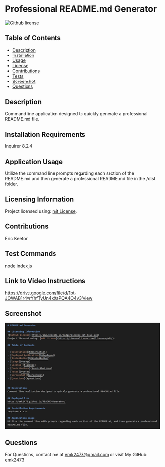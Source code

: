 
  # Professional README.md Generator
  ![Github license](https://img.shields.io/badge/mit-blue.svg)
  

  ## Table of Contents

  - [Description](#description)
  - [Installation](#installation-requirements)
  - [Usage](#application-usage)
  - [License](#license)
  - [Contributions](#contributions)
  - [Tests](#test-commands)
  - [Screenshot](#screenshot)
  - [Questions](#questions)

  ## Description
  Command line application designed to quickly generate a professional README.md file.

  ## Installation Requirements
  Inquirer 8.2.4

  ## Application Usage
  Utilize the command line prompts regarding each section of the README.md and then generate a professional README.md file in the /dist folder.

  ## Licensing Information
  Project licensed using: [mit License](https://choosealicense.com/licenses/mit/).
  
  ## Contributions
  Eric Keeton

  ## Test Commands
  node index.js

  ## Link to Video Instructions
  https://drive.google.com/file/d/1bt-JOWAB1r4yrYhfTyUn4x9aPQA4O4v3/view

  ## Screenshot
  ![screenshot of application](./assets/screenShot.png)

  ## Questions
  For Questions, contact me at emk2473@gmail.com or visit My GitHub: [emk2473](https://github.com/emk2473)

